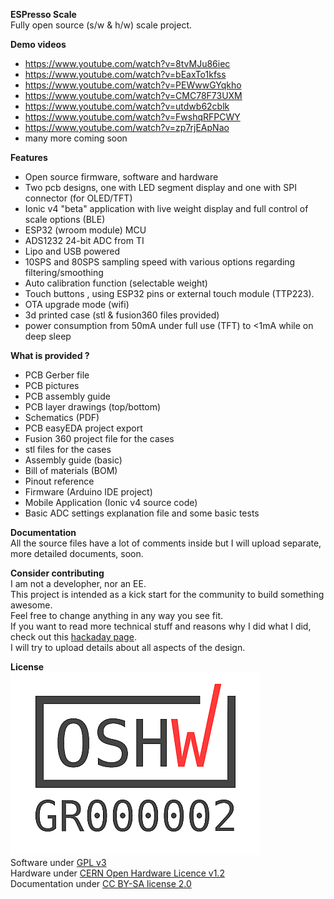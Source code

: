  **ESPresso Scale**  
Fully open source (s/w & h/w) scale project.
  
  
     
**Demo videos**
- https://www.youtube.com/watch?v=8tvMJu86iec
- https://www.youtube.com/watch?v=bEaxTo1kfss
- https://www.youtube.com/watch?v=PEWwwGYqkho
- https://www.youtube.com/watch?v=CMC78F73UXM
- https://www.youtube.com/watch?v=utdwb62cblk
- https://www.youtube.com/watch?v=FwshqRFPCWY
- https://www.youtube.com/watch?v=zp7rjEApNao
- many more coming soon



**Features**
- Open source firmware, software and hardware
- Two pcb designs, one with LED segment display and one with SPI connector (for OLED/TFT)
- Ionic v4 "beta" application with live weight display and full control of scale options (BLE)
- ESP32 (wroom module) MCU
- ADS1232 24-bit ADC from TI
- Lipo and USB powered
- 10SPS and 80SPS sampling speed with various options regarding filtering/smoothing
- Auto calibration function (selectable weight)
- Touch buttons , using ESP32 pins or external touch module (TTP223).
- OTA upgrade mode (wifi)
- 3d printed case (stl & fusion360 files provided)
- power consumption from 50mA under full use (TFT) to <1mA while on deep sleep



**What is provided ?**
- PCB Gerber file
- PCB pictures
- PCB assembly guide
- PCB layer drawings (top/bottom)
- Schematics (PDF)
- PCB easyEDA project export
- Fusion 360 project file for the cases
- stl files for the cases
- Assembly guide (basic)
- Bill of materials (BOM)
- Pinout reference
- Firmware (Arduino IDE project)
- Mobile Application (Ionic v4 source code)
- Basic ADC settings explanation file and some basic tests


  

**Documentation**  
All the source files have a lot of comments inside but I will upload separate, more detailed documents, soon.

  


**Consider contributing**  
I am not a developher, nor an EE.  
This project is intended as a kick start for the community to build something awesome.  
Feel free to change anything in any way you see fit.  
If you want to read more technical stuff and reasons why I did what I did, check out this [hackaday page](https://hackaday.io/project/164256-espresso-scale).  
I will try to upload details about all aspects of the design.  

  
**License**  
![OSHW Certification](Hardware/OSHW_mark_GR000002_medium.png)  
Software under [GPL v3](https://gitlab.com/jousis/espresso-scale/blob/master/LICENSE)  
Hardware under [CERN Open Hardware Licence v1.2](https://gitlab.com/jousis/espresso-scale/blob/master/hw-LICENSE)  
Documentation under [CC BY-SA license 2.0](https://creativecommons.org/licenses/by-sa/2.0/)
